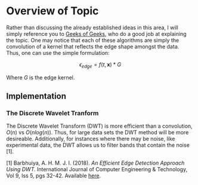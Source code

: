<script type="text/javascript" async
  src="https://cdnjs.cloudflare.com/ajax/libs/mathjax/2.7.7/MathJax.js?config=TeX-MML-AM_CHTML">
</script>


# Overview of Topic

Rather than discussing the already established ideas in this area, I will simply reference you to [Geeks of Geeks](https://www.geeksforgeeks.org/comprehensive-guide-to-edge-detection-algorithms/), who do a good job at explaining the topic. One may notice that each of these algorithms are simply the convolution of a kernel that reflects the edge shape amongst the data. Thus, one can use the simple formulation:

$$
\epsilon_{edge}=f(t,\mathbf{x})*G
$$

Where $G$ is the edge kernel.

## Implementation

### The Discrete Wavelet Tranform

The Discrete Wavelet Transform (DWT) is more efficient than a convolution, $O(n)$ vs $O(n log(n))$. Thus, for large data sets the DWT method will be more desireable. Additionally, for instances where there may be noise, like experimental data, the DWT allows us to filter bands that contain the noise [1].


[1] Barbhuiya, A. H. M. J. I. (2018). *An Efficient Edge Detection Approach Using DWT.* International Journal of Computer Engineering & Technology, Vol 9, Iss 5, pgs 32-42. Available [here](http://www.iaeme.com/IJCET/issues.asp?JType=IJCET&VType=9&IType=5).


